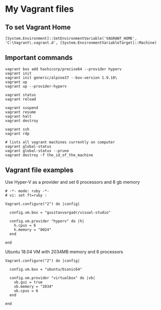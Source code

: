 # My Vagrant files

## To set Vagrant Home
```
[System.Environment]::SetEnvironmentVariable('VAGRANT_HOME', 'C:\Vagrant\.vagrant.d', [System.EnvironmentVariableTarget]::Machine)
```

## Important commands
```
vagrant box add hashicorp/precise64 --provider hyperv
vagrant init
vagrant init generic/alpine37 --box-version 1.9.18\
vagrant up
vagrant up --provider-hyperv

vagrant status
vagrant reload

vagrant suspend
vagrant resume
vagrant halt
vagrant destroy

vagrant ssh
vagrant rdp

# lists all vagrant machines currently on computer
vagrant global-status
vagrant global-status --prune
vagrant destroy -f the_id_of_the_machine
```

## Vagrant file examples
Use Hyper-V as a provider and set 6 processors and 8 gb memory
```
# -*- mode: ruby -*-
# vi: set ft=ruby :

Vagrant.configure("2") do |config|

  config.vm.box = "gusztavvargadr/visual-studio"

  config.vm.provider "hyperv" do |h|
    h.cpus = 6
    h.memory = "8024"
  end

end
```

Ubuntu 18.04 VM with 2034MB memory and 6 processors
```
Vagrant.configure("2") do |config|

  config.vm.box = "ubuntu/bionic64"
  
  config.vm.provider "virtualbox" do |vb|
    vb.gui = true
    vb.memory = "2034"
    vb.cpus = 6
  end

end
```